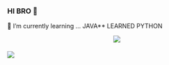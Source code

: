 ### HI BRO 👋

🌱 I’m currently learning ... JAVA**
LEARNED PYTHON

<p align="center">
<img src="https://github-readme-stats.vercel.app/api?username=hbamal&theme=lowcontrast" align="center">
</p>

<h4 align="left"><img src="https://komarev.com/ghpvc/?username=Itz-fork&style=flat-square&color=39FF14"></h4>


